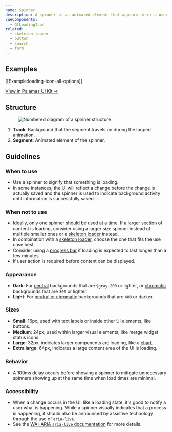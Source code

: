 ```yaml
---
name: Spinner
description: A spinner is an animated element that appears after a user's action to indicate that saving or loading is in progress.
vueComponents:
  - GlLoadingIcon
related:
  - skeleton-loader
  - button
  - search
  - form
---
```


## Examples

[[Example:loading-icon-all-options]]

[View in Pajamas UI Kit →](https://www.figma.com/file/qEddyqCrI7kPSBjGmwkZzQ/Component-library?node-id=19944%3A0)

## Structure

<figure class="figure" role="figure" aria-label="Spinner structure">
  <img class="figure-img" src="/img/spinner-structure.svg" alt="Numbered diagram of a spinner structure" role="img" />
</figure>

1. **Track**: Background that the segment travels on during the looped animation. 
1. **Segment**: Animated element of the spinner.

## Guidelines

### When to use

- Use a spinner to signify that something is loading.
- In some instances, the UI will reflect a change before the change is actually saved and the spinner is used to indicate background activity until information is successfully saved.

### When not to use

- Ideally, only one spinner should be used at a time. If a larger section of content is loading, consider using a larger size spinner instead of multiple smaller ones or a [skeleton loader](/components/skeleton-loader) instead.
- In combination with a [skeleton loader](/components/skeleton-loader), choose the one that fits the use case best.
- Consider using a [progress bar](https://design.gitlab.com/components/progress-bar) if loading is expected to last longer than a few minutes.
- If user action is required before content can be displayed.

### Appearance

- **Dark**: For [neutral](/product-foundations/colors#neutral-palette) backgrounds that are `$gray-200` or lighter, or [chromatic](/product-foundations/colors#chromatic-palette) backgrounds that are `300` or lighter.
- **Light**: For [neutral or chromatic](/product-foundations/colors) backgrounds that are `400` or darker.

### Sizes

- **Small**: 16px, used with text labels or inside other UI elements, like buttons.
- **Medium**: 24px, used within larger visual elements, like merge widget status icons.
- **Large**: 32px, indicates larger components are loading, like a [chart](/data-visualization/charts).
- **Extra large**: 64px, indicates a large content area of the UI is loading.

### Behavior

- A 100ms delay occurs before showing a spinner to mitigate unnecessary spinners showing up at the same time when load times are minimal.

### Accessibility

- When a change occurs in the UI, like a loading state, it's good to notify a user what is happening. While a spinner visually indicates that a process is happening, it should also be announced by assistive technology through the use of `aria-live`.
- See the [WAI-ARIA `aria-live` documentation](https://www.w3.org/TR/wai-aria-1.1/#aria-live) for more details.
